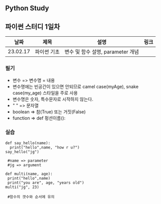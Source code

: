 ## Python Study 

## 파이썬 스터디 1일차

|날짜|제목|설명|링크|
|-|-|-|-|
23.02.17|파이썬 기초|변수 및 함수 설명, parameter 개념

### 필기
+ 변수 => 변수명 = 내용
+ 변수명에는 빈공간이 있으면 안되므로 camel case(myAge), snake case(my_age) 스타일을 주로 사용
+ 변수명은 숫자, 특수문자로 시작하지 않는다.
+ " " => 문자열
+ boolean => 참(True) 또는 거짓(False)
+ function => def 펑션이름():

### 실습

~~~
def say_hello(name):
  print("hello",name, "how r u?")
say_hello("jg")

 #name => parameter
 #jg => argument
~~~

~~~
def multi(name, age):
 print("hello",name)
 print("you are", age, "years old") 
multi("jg", 23)

 #함수의 갯수와 순서에 유의
~~~